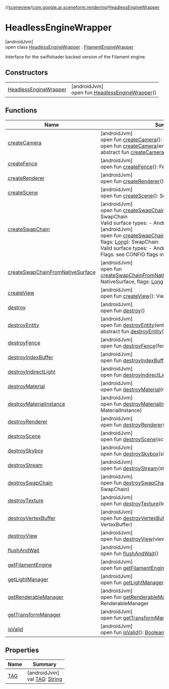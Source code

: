 //[sceneview](../../../index.md)/[com.google.ar.sceneform.rendering](../index.md)/[HeadlessEngineWrapper](index.md)

# HeadlessEngineWrapper

[androidJvm]\
open class [HeadlessEngineWrapper](index.md) : [FilamentEngineWrapper](../-filament-engine-wrapper/index.md)

Interface for the swiftshader backed version of the Filament engine.

## Constructors

| | |
|---|---|
| [HeadlessEngineWrapper](-headless-engine-wrapper.md) | [androidJvm]<br>open fun [HeadlessEngineWrapper](-headless-engine-wrapper.md)() |

## Functions

| Name | Summary |
|---|---|
| [createCamera](../-filament-engine-wrapper/create-camera.md) | [androidJvm]<br>open fun [createCamera](../-filament-engine-wrapper/create-camera.md)(): Camera<br>open fun [createCamera](../-filament-engine-wrapper/create-camera.md)(entity: [Int](https://kotlinlang.org/api/latest/jvm/stdlib/kotlin/-int/index.html)): Camera<br>abstract fun [createCamera](../-i-engine/create-camera.md)(entity: [Int](https://kotlinlang.org/api/latest/jvm/stdlib/kotlin/-int/index.html)): Camera |
| [createFence](../-filament-engine-wrapper/create-fence.md) | [androidJvm]<br>open fun [createFence](../-filament-engine-wrapper/create-fence.md)(): Fence |
| [createRenderer](../-filament-engine-wrapper/create-renderer.md) | [androidJvm]<br>open fun [createRenderer](../-filament-engine-wrapper/create-renderer.md)(): Renderer |
| [createScene](../-filament-engine-wrapper/create-scene.md) | [androidJvm]<br>open fun [createScene](../-filament-engine-wrapper/create-scene.md)(): Scene |
| [createSwapChain](create-swap-chain.md) | [androidJvm]<br>open fun [createSwapChain](create-swap-chain.md)(@[NonNull](https://developer.android.com/reference/kotlin/androidx/annotation/NonNull.html)surface: [Any](https://kotlinlang.org/api/latest/jvm/stdlib/kotlin/-any/index.html)): SwapChain<br>Valid surface types: - Android: Surface - Other: none<br>[androidJvm]<br>open fun [createSwapChain](create-swap-chain.md)(@[NonNull](https://developer.android.com/reference/kotlin/androidx/annotation/NonNull.html)surface: [Any](https://kotlinlang.org/api/latest/jvm/stdlib/kotlin/-any/index.html), flags: [Long](https://kotlinlang.org/api/latest/jvm/stdlib/kotlin/-long/index.html)): SwapChain<br>Valid surface types: - Android: Surface - Other: none Flags: see CONFIG flags in SwapChain. |
| [createSwapChainFromNativeSurface](create-swap-chain-from-native-surface.md) | [androidJvm]<br>open fun [createSwapChainFromNativeSurface](create-swap-chain-from-native-surface.md)(@[NonNull](https://developer.android.com/reference/kotlin/androidx/annotation/NonNull.html)surface: NativeSurface, flags: [Long](https://kotlinlang.org/api/latest/jvm/stdlib/kotlin/-long/index.html)): SwapChain |
| [createView](../-filament-engine-wrapper/create-view.md) | [androidJvm]<br>open fun [createView](../-filament-engine-wrapper/create-view.md)(): View |
| [destroy](destroy.md) | [androidJvm]<br>open fun [destroy](destroy.md)() |
| [destroyEntity](../-filament-engine-wrapper/destroy-entity.md) | [androidJvm]<br>open fun [destroyEntity](../-filament-engine-wrapper/destroy-entity.md)(entity: [Int](https://kotlinlang.org/api/latest/jvm/stdlib/kotlin/-int/index.html))<br>abstract fun [destroyEntity](../-i-engine/destroy-entity.md)(entity: [Int](https://kotlinlang.org/api/latest/jvm/stdlib/kotlin/-int/index.html)) |
| [destroyFence](../-filament-engine-wrapper/destroy-fence.md) | [androidJvm]<br>open fun [destroyFence](../-filament-engine-wrapper/destroy-fence.md)(fence: Fence) |
| [destroyIndexBuffer](../-filament-engine-wrapper/destroy-index-buffer.md) | [androidJvm]<br>open fun [destroyIndexBuffer](../-filament-engine-wrapper/destroy-index-buffer.md)(indexBuffer: IndexBuffer) |
| [destroyIndirectLight](../-filament-engine-wrapper/destroy-indirect-light.md) | [androidJvm]<br>open fun [destroyIndirectLight](../-filament-engine-wrapper/destroy-indirect-light.md)(ibl: IndirectLight) |
| [destroyMaterial](../-filament-engine-wrapper/destroy-material.md) | [androidJvm]<br>open fun [destroyMaterial](../-filament-engine-wrapper/destroy-material.md)(material: Material) |
| [destroyMaterialInstance](../-filament-engine-wrapper/destroy-material-instance.md) | [androidJvm]<br>open fun [destroyMaterialInstance](../-filament-engine-wrapper/destroy-material-instance.md)(materialInstance: MaterialInstance) |
| [destroyRenderer](../-filament-engine-wrapper/destroy-renderer.md) | [androidJvm]<br>open fun [destroyRenderer](../-filament-engine-wrapper/destroy-renderer.md)(renderer: Renderer) |
| [destroyScene](../-filament-engine-wrapper/destroy-scene.md) | [androidJvm]<br>open fun [destroyScene](../-filament-engine-wrapper/destroy-scene.md)(scene: Scene) |
| [destroySkybox](../-filament-engine-wrapper/destroy-skybox.md) | [androidJvm]<br>open fun [destroySkybox](../-filament-engine-wrapper/destroy-skybox.md)(skybox: Skybox) |
| [destroyStream](../-filament-engine-wrapper/destroy-stream.md) | [androidJvm]<br>open fun [destroyStream](../-filament-engine-wrapper/destroy-stream.md)(stream: Stream) |
| [destroySwapChain](destroy-swap-chain.md) | [androidJvm]<br>open fun [destroySwapChain](destroy-swap-chain.md)(@[NonNull](https://developer.android.com/reference/kotlin/androidx/annotation/NonNull.html)swapChain: SwapChain) |
| [destroyTexture](../-filament-engine-wrapper/destroy-texture.md) | [androidJvm]<br>open fun [destroyTexture](../-filament-engine-wrapper/destroy-texture.md)(texture: Texture) |
| [destroyVertexBuffer](../-filament-engine-wrapper/destroy-vertex-buffer.md) | [androidJvm]<br>open fun [destroyVertexBuffer](../-filament-engine-wrapper/destroy-vertex-buffer.md)(vertexBuffer: VertexBuffer) |
| [destroyView](../-filament-engine-wrapper/destroy-view.md) | [androidJvm]<br>open fun [destroyView](../-filament-engine-wrapper/destroy-view.md)(view: View) |
| [flushAndWait](../-filament-engine-wrapper/flush-and-wait.md) | [androidJvm]<br>open fun [flushAndWait](../-filament-engine-wrapper/flush-and-wait.md)() |
| [getFilamentEngine](../-filament-engine-wrapper/get-filament-engine.md) | [androidJvm]<br>open fun [getFilamentEngine](../-filament-engine-wrapper/get-filament-engine.md)(): Engine |
| [getLightManager](../-filament-engine-wrapper/get-light-manager.md) | [androidJvm]<br>open fun [getLightManager](../-filament-engine-wrapper/get-light-manager.md)(): LightManager |
| [getRenderableManager](../-filament-engine-wrapper/get-renderable-manager.md) | [androidJvm]<br>open fun [getRenderableManager](../-filament-engine-wrapper/get-renderable-manager.md)(): RenderableManager |
| [getTransformManager](../-filament-engine-wrapper/get-transform-manager.md) | [androidJvm]<br>open fun [getTransformManager](../-filament-engine-wrapper/get-transform-manager.md)(): TransformManager |
| [isValid](../-filament-engine-wrapper/is-valid.md) | [androidJvm]<br>open fun [isValid](../-filament-engine-wrapper/is-valid.md)(): [Boolean](https://kotlinlang.org/api/latest/jvm/stdlib/kotlin/-boolean/index.html) |

## Properties

| Name | Summary |
|---|---|
| [TAG](-t-a-g.md) | [androidJvm]<br>val [TAG](-t-a-g.md): [String](https://developer.android.com/reference/kotlin/java/lang/String.html) |
